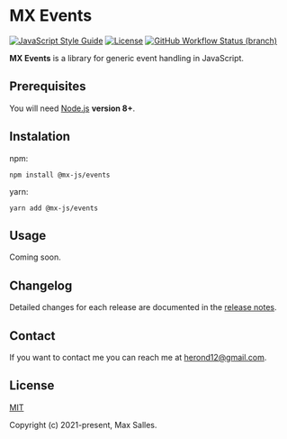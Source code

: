 # MX Events

[![JavaScript Style Guide](https://img.shields.io/badge/code_style-standard-brightgreen.svg)](https://standardjs.com)
[![License](https://img.shields.io/github/license/maxsalles/mx-events.svg)](LICENSE)
[![GitHub Workflow Status (branch)](https://img.shields.io/github/workflow/status/maxsalles/mx-events/test/master)](https://github.com/maxsalles/mx-events/actions?query=workflow%3Atest+branch%3Amaster)

**MX Events** is a library for generic event handling in JavaScript.

## Prerequisites

You will need [Node.js](https://nodejs.org/) **version 8+**.

## Instalation

npm:

```
npm install @mx-js/events
```

yarn:

```
yarn add @mx-js/events
```

## Usage

Coming soon.

## Changelog

Detailed changes for each release are documented in the [release notes](https://github.com/maxsalles/mx-events/releases).

## Contact

If you want to contact me you can reach me at <herond12@gmail.com>.

## License

[MIT](LICENSE)

Copyright (c) 2021-present, Max Salles.
